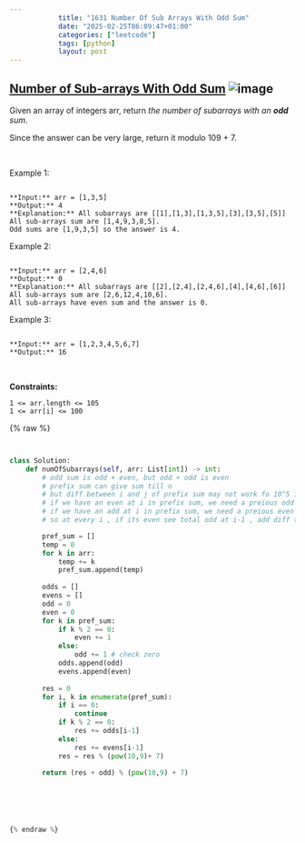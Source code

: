 ```yaml
---
            title: "1631 Number Of Sub Arrays With Odd Sum"
            date: "2025-02-25T06:09:47+01:00"
            categories: ["leetcode"]
            tags: [python]
            layout: post
---
```

            
## [Number of Sub-arrays With Odd Sum](https://leetcode.com/problems/number-of-sub-arrays-with-odd-sum) ![image](https://img.shields.io/badge/Difficulty-Medium-orange)

Given an array of integers arr, return *the number of subarrays with an **odd** sum*.

Since the answer can be very large, return it modulo 109 + 7.

 

Example 1:

```

**Input:** arr = [1,3,5]
**Output:** 4
**Explanation:** All subarrays are [[1],[1,3],[1,3,5],[3],[3,5],[5]]
All sub-arrays sum are [1,4,9,3,8,5].
Odd sums are [1,9,3,5] so the answer is 4.

```

Example 2:

```

**Input:** arr = [2,4,6]
**Output:** 0
**Explanation:** All subarrays are [[2],[2,4],[2,4,6],[4],[4,6],[6]]
All sub-arrays sum are [2,6,12,4,10,6].
All sub-arrays have even sum and the answer is 0.

```

Example 3:

```

**Input:** arr = [1,2,3,4,5,6,7]
**Output:** 16

```

 

**Constraints:**

	1 <= arr.length <= 105
	1 <= arr[i] <= 100

{% raw %}


```python


class Solution:
    def numOfSubarrays(self, arr: List[int]) -> int:
        # odd sum is odd + even, but odd + odd is even
        # prefix sum can give sum till n
        # but diff between i and j of prefix sum may not work fo 10^5 input
        # if we have an even at i in prefix sum, we need a preious odd
        # if we have an add at i in prefix sum, we need a preious even
        # so at every i , if its even see total odd at i-1 , add diff to result

        pref_sum = []
        temp = 0
        for k in arr:
            temp += k
            pref_sum.append(temp)
        
        odds = []
        evens = []
        odd = 0
        even = 0
        for k in pref_sum:
            if k % 2 == 0:
                even += 1
            else:
                odd += 1 # check zero
            odds.append(odd)
            evens.append(even)
        
        res = 0
        for i, k in enumerate(pref_sum):
            if i == 0:
                continue
            if k % 2 == 0:
                res += odds[i-1]
            else:
                res += evens[i-1]
            res = res % (pow(10,9)+ 7)

        return (res + odd) % (pow(10,9) + 7)
        


        


{% endraw %}
